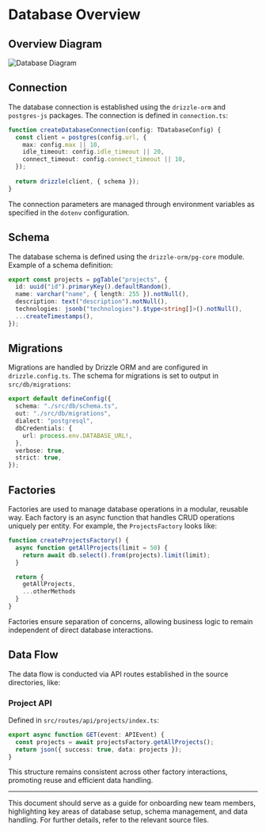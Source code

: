 # Database Overview

## Overview Diagram

![Database Diagram](../assets/database-diagram.png)

## Connection
The database connection is established using the `drizzle-orm` and `postgres-js` packages. The connection is defined in `connection.ts`:

```typescript
function createDatabaseConnection(config: TDatabaseConfig) {
  const client = postgres(config.url, {
    max: config.max || 10,
    idle_timeout: config.idle_timeout || 20,
    connect_timeout: config.connect_timeout || 10,
  });
  
  return drizzle(client, { schema });
}
```

The connection parameters are managed through environment variables as specified in the `dotenv` configuration.

## Schema
The database schema is defined using the `drizzle-orm/pg-core` module. Example of a schema definition:

```typescript
export const projects = pgTable("projects", {
  id: uuid("id").primaryKey().defaultRandom(),
  name: varchar("name", { length: 255 }).notNull(),
  description: text("description").notNull(),
  technologies: jsonb("technologies").$type<string[]>().notNull(),
  ...createTimestamps(),
});
```

## Migrations
Migrations are handled by Drizzle ORM and are configured in `drizzle.config.ts`. The schema for migrations is set to output in `src/db/migrations`:

```typescript
export default defineConfig({
  schema: "./src/db/schema.ts",
  out: "./src/db/migrations",
  dialect: "postgresql",
  dbCredentials: {
    url: process.env.DATABASE_URL!,
  },
  verbose: true,
  strict: true,
});
```

## Factories
Factories are used to manage database operations in a modular, reusable way. Each factory is an async function that handles CRUD operations uniquely per entity. For example, the `ProjectsFactory` looks like:

```typescript
function createProjectsFactory() {
  async function getAllProjects(limit = 50) {
    return await db.select().from(projects).limit(limit);
  }

  return {
    getAllProjects,
    ...otherMethods
  }
}
```

Factories ensure separation of concerns, allowing business logic to remain independent of direct database interactions.

## Data Flow
The data flow is conducted via API routes established in the source directories, like:

### Project API
Defined in `src/routes/api/projects/index.ts`:

```typescript
export async function GET(event: APIEvent) {
  const projects = await projectsFactory.getAllProjects();
  return json({ success: true, data: projects });
}
```

This structure remains consistent across other factory interactions, promoting reuse and efficient data handling.

---

This document should serve as a guide for onboarding new team members, highlighting key areas of database setup, schema management, and data handling. For further details, refer to the relevant source files.
